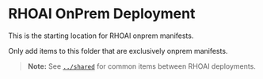 # RHOAI OnPrem Deployment

This is the starting location for RHOAI onprem manifests.

Only add items to this folder that are exclusively onprem manifests.

> **Note:** See [`../shared`](../shared/README.md) for common items between RHOAI deployments.
